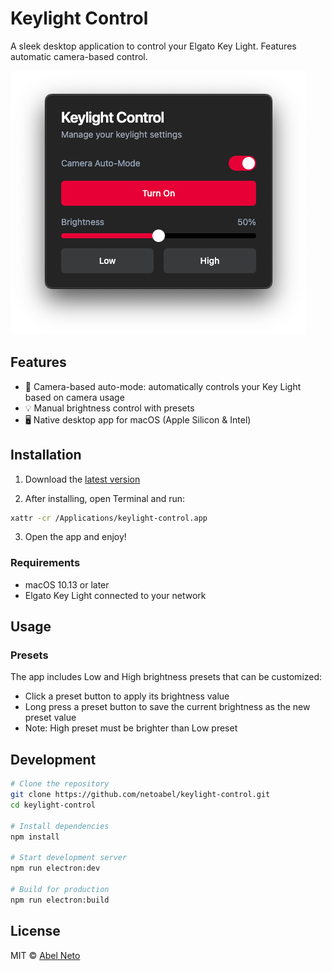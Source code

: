 # Keylight Control

A sleek desktop application to control your Elgato Key Light. Features automatic camera-based control.

![App Screenshot](screenshots/app.png)

## Features

- 🎥 Camera-based auto-mode: automatically controls your Key Light based on camera usage
- 💡 Manual brightness control with presets
- 🖥️ Native desktop app for macOS (Apple Silicon & Intel)

## Installation

1. Download the [latest version](https://github.com/netoabel/keylight-control/releases/latest)

2. After installing, open Terminal and run:

```bash
xattr -cr /Applications/keylight-control.app
```

3. Open the app and enjoy!

### Requirements

- macOS 10.13 or later
- Elgato Key Light connected to your network

## Usage

### Presets

The app includes Low and High brightness presets that can be customized:

- Click a preset button to apply its brightness value
- Long press a preset button to save the current brightness as the new preset value
- Note: High preset must be brighter than Low preset

## Development

```bash
# Clone the repository
git clone https://github.com/netoabel/keylight-control.git
cd keylight-control

# Install dependencies
npm install

# Start development server
npm run electron:dev

# Build for production
npm run electron:build
```

## License

MIT © [Abel Neto](https://github.com/netoabel)
